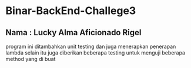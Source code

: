 # Binar-BackEnd-Challege3

## Nama  : Lucky Alma Aficionado Rigel

program ini ditambahkan unit testing dan juga menerapkan penerapan lambda
selain itu juga diberikan beberapa testing untuk menguji beberapa method
yang di buat
